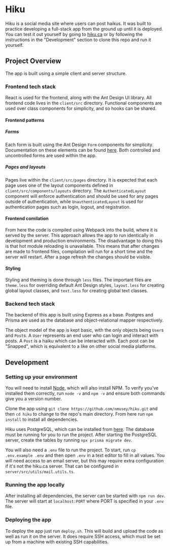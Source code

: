 # Hiku

Hiku is a social media site where users can post haikus. It was built to practice developing a full-stack app from the ground up until it is deployed. You can test it out yourself by going to [hiku.ca](hiku.ca) or by following the instructions in the "Development" section to clone this repo and run it yourself.

## Project Overview
The app is built using a simple client and server structure. 

### Frontend tech stack
React is used for the frontend, along with the Ant Design UI library. All frontend code lives in the `client/src` directory. Functional components are used over class components for simplicity, and so hooks can be shared.

#### Frontend patterns
##### Forms
Each form is built using the Ant Design `Form` components for simplicity. Documentation on these elements can be found [here](https://ant.design/components/form/). Both controlled and uncontrolled forms are used within the app. 

##### Pages and layouts
Pages live within the `client/src/pages` directory. It is expected that each page uses one of the layout components defined in `client/src/components/layouts` directory. The `AuthenticatedLayout` component will enforce authentication and should be used for any pages outside of authentication, while `UnauthenticatedLayout` is used for authentication pages such as login, logout, and registration.

#### Frontend comilation
From here the code is compiled using Webpack into the build, where it is served by the server. This approach allows the app to run identically in development and production environments. The disadvantage to doing this is that hot module reloading is unavailable. This means that after changes are made to frontend files, compilation will run for a short time and the server will restart. After a page refresh the changes should be visible.

#### Styling
Styling and theming is done through `less` files. The important files are `theme.less` for overriding default Ant Design styles, `layout.less` for creating global layout classes, and `text.less` for creating global text classes.

### Backend tech stack
The backend of this app is built using Express as a base. Postgres and Prisma are used as the database and object-relational mapper respectively. 

The object model of the app is kept basic, with the only objects being `User`s and `Post`s. A `User` represents an end user who can login and interact with posts. A `Post` is a haiku which can be interacted with. Each post can be "Snapped", which is equivalent to a like on other social media platforms. 

## Development
### Setting up your environment
You will need to install [Node](https://nodejs.org/en/), which will also install NPM. To verify you've installed them correctly, run `node -v` and `npm -v` and ensure both commands give you a version number.

Clone the app using `git clone https://github.com/nmusey/hiku.git` and then `cd hiku` to change to the repo's main directory. From here run `npm install` to install all dependencies.

Hiku uses PostgreSQL, which can be installed from [here](https://www.postgresql.org). The database must be running for you to run the project. After starting the PostgreSQL server, create the tables by running `npx prisma migrate dev`. 

You will also need a `.env` file to run the project. To start, run `cp .env.example .env` and then open `.env` in a text editor to fill in all values. You will need access to an email server, but this may require extra configuration if it's not the hiku.ca server. That can be configured in `server/src/utils/mail.utils.ts`. 

### Running the app locally
After installing all dependencies, the server can be started with `npm run dev`. The server will start at `localhost:PORT` where PORT is specified in your `.env` file.

### Deploying the app
To deploy the app just run `deploy.sh`. This will build and upload the code as well as run it on the server. It does require SSH access, which must be set up from a machine with existing SSH capabilities.